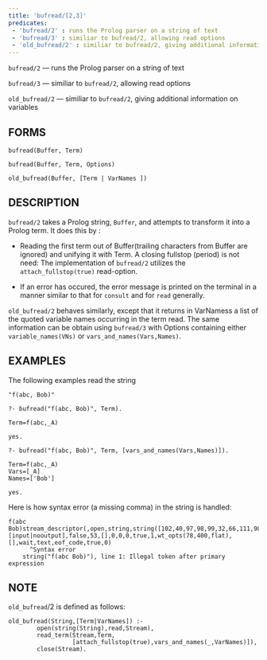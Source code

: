 ```yaml
---
title: 'bufread/[2,3]'
predicates:
 - 'bufread/2' : runs the Prolog parser on a string of text
 - 'bufread/3' : similiar to bufread/2, allowing read options
 - 'old_bufread/2' : similiar to bufread/2, giving additional information on variables
---
```

`bufread/2` — runs the Prolog parser on a string of text

`bufread/3` — similiar to `bufread/2`, allowing read options

`old_bufread/2` — similiar to `bufread/2`, giving additional information on variables

## FORMS
```
bufread(Buffer, Term)

bufread(Buffer, Term, Options)

old_bufread(Buffer, [Term | VarNames ])
```
## DESCRIPTION

`bufread/2` takes a Prolog string, `Buffer`, and attempts to transform it into a Prolog term. It does this by :

- Reading the first term out of Buffer(trailing characters from Buffer are ignored) and unifying it with Term.  A closing fullstop (period) is not need: The implementation of `bufread/2` utilizes the `attach_fullstop(true)` read-option.

- If an error has occured, the error message is printed on the terminal in a manner similar to that for `consult` and for `read` generally.

`old_bufread/2` behaves similarly, except that it returns in VarNamess a list of the quoted variable names occurring in the term read.  The same information can be obtain using `bufread/3` with Options containing either `variable_names(VNs)` or `vars_and_names(Vars,Names)`.

## EXAMPLES

The following examples read the string
```
"f(abc, Bob)"

?- bufread("f(abc, Bob)", Term).

Term=f(abc,_A) 

yes.

?- bufread("f(abc, Bob)", Term, [vars_and_names(Vars,Names)]).

Term=f(abc,_A) 
Vars=[_A] 
Names=['Bob'] 

yes.
```
Here is how syntax error (a missing comma)  in the string is handled:
```
f(abc Bob)stream_descriptor(,open,string,string([102,40,97,98,99,32,66,111,98,41]),[input|nooutput],false,53,[],0,0,0,true,1,wt_opts(78,400,flat),[],wait,text,eof_code,true,0)
      ^Syntax error 
	string("f(abc Bob)"), line 1: Illegal token after primary expression
```

## NOTE

`old_bufread`/2 is defined as follows:

```
old_bufread(String,[Term|VarNames]) :-
        open(string(String),read,Stream),
        read_term(Stream,Term,
                  [attach_fullstop(true),vars_and_names(_,VarNames)]),
        close(Stream).
```

